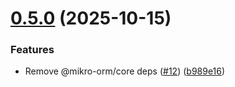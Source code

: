 # [0.5.0](https://github.com/harryplusplus/mikro-orm-pglite/compare/v0.4.5...v0.5.0) (2025-10-15)


### Features

* Remove @mikro-orm/core deps ([#12](https://github.com/harryplusplus/mikro-orm-pglite/issues/12)) ([b989e16](https://github.com/harryplusplus/mikro-orm-pglite/commit/b989e165b44316717ff8a56cea08f74e66440a22))
